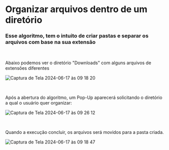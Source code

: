 # Organizar arquivos dentro de um diretório

### Esse algoritmo, tem o intuito de criar pastas e separar os arquivos com base na sua extensão
<br>

Abaixo podemos ver o diretório "Downloads" com alguns arquivos de extensões diferentes 

![Captura de Tela 2024-06-17 às 09 18 20](https://github.com/Kaic-Cesar/-File-Organizer/assets/162928150/3cf068e5-8881-480c-ad14-3bf699d4b892)

<br>

Após a abertura do algoritmo, um Pop-Up aparecerá solicitando o diretório a qual o usuário quer organizar:

![Captura de Tela 2024-06-17 às 09 26 12](https://github.com/Kaic-Cesar/-File-Organizer/assets/162928150/52618600-e1fc-4c28-b525-45f99f6b0311)


<br> 

Quando a execução concluir, os arquivos será movidos para a pasta criada.

![Captura de Tela 2024-06-17 às 09 18 47](https://github.com/Kaic-Cesar/-File-Organizer/assets/162928150/b6a0c622-0106-4520-9555-f97cd3fa0a92)
